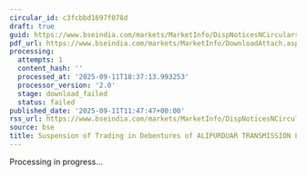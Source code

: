 ```yaml
---
circular_id: c3fcbbd1697f078d
draft: true
guid: https://www.bseindia.com/markets/MarketInfo/DispNoticesNCirculars.aspx?Noticeid={EF38C186-CA7E-46F6-AF00-100665E086ED}&noticeno=20250911-40&dt=09/11/2025&icount=40&totcount=91&flag=0
pdf_url: https://www.bseindia.com/markets/MarketInfo/DownloadAttach.aspx?id=20250911-40&attachedId=
processing:
  attempts: 1
  content_hash: ''
  processed_at: '2025-09-11T18:37:13.993253'
  processor_version: '2.0'
  stage: download_failed
  status: failed
published_date: '2025-09-11T11:47:47+00:00'
rss_url: https://www.bseindia.com/markets/MarketInfo/DispNoticesNCirculars.aspx?Noticeid={EF38C186-CA7E-46F6-AF00-100665E086ED}&noticeno=20250911-40&dt=09/11/2025&icount=40&totcount=91&flag=0
source: bse
title: Suspension of Trading in Debentures of ALIPURDUAR TRANSMISSION LIMITED
---
```


Processing in progress...
